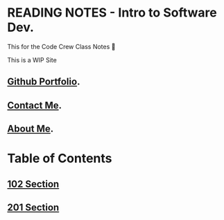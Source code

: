 # **READING NOTES - Intro to Software Dev.**

This for the Code Crew Class Notes 📓

This is a WIP Site

## [**Github Portfolio**](/https://github.com/ConnerKT?tab=repositories/).

## [**Contact Me**](https://connerkt.github.io/Reading-Notes/Misc/Contacts.md).

## **[About Me](https://connerkt.github.io/Reading-Notes/AboutMe/)**.

# **Table of Contents**

## [102 Section](https://connerkt.github.io/Reading-Notes/102/)

## [201 Section](https://connerkt.github.io/Reading-Notes/201)
